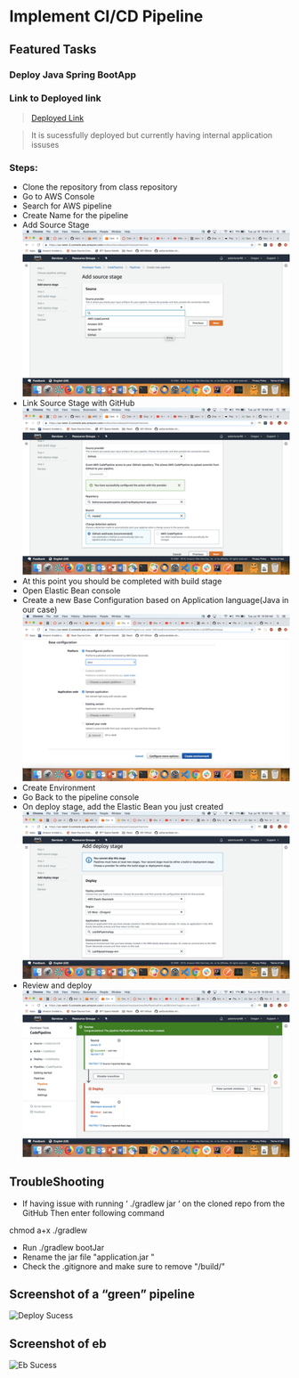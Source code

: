# Implement CI/CD Pipeline

## Featured Tasks

### Deploy Java Spring BootApp

### Link to Deployed link 
> [Deployed Link](http://lab36pipelineapp-env.mbzn3tnpzp.us-west-2.elasticbeanstalk.com/)

> It is sucessfully deployed but currently having internal application issuses 

### Steps:
* Clone the repository from class repository
* Go to AWS Console
* Search for AWS pipeline
* Create Name for the pipeline
* Add Source Stage
![Add](./assets/add.png)
* Link Source Stage with GitHub
![Link](./assets/link.png)
* At this point you should be completed with build stage
* Open Elastic Bean console
* Create a new Base Configuration based on Application language(Java in our case)
![Base Configuration](./assets/base.png)
* Create Environment
* Go Back to the pipeline console
* On deploy stage, add the Elastic Bean you just created
![Deploy](./assets/addDeploy.png)
* Review and deploy
![Review](./assets/deploy.png)

## TroubleShooting
* If having issue with running ‘ ./gradlew jar ‘ on the cloned repo from the GitHub
Then enter following command

chmod a+x ./gradlew
* Run ./gradlew bootJar
* Rename the jar file "application.jar
"
* Check the .gitignore and make sure to remove "/build/"

## Screenshot of a “green” pipeline
![Deploy Sucess](./assests/success.png)

## Screenshot of eb
![Eb Sucess](./assests/EB.png)
